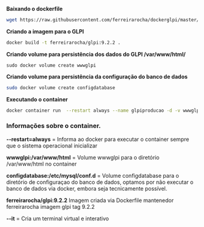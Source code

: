 **Baixando o dockerfile**

```bash
wget https://raw.githubusercontent.com/ferreirarocha/dockerglpi/master/Dockerfile
```



**Criando a imagem para o GLPI**

```bash
docker build -t ferreirarocha/glpi:9.2.2 .
```



**Criando volume para persistência dos dados do GLPI /var/www/html/**

```
sudo docker volume create wwwglpi
```

**Criando volume para persistência da configuração do banco de dados**

```bash
sudo docker volume create configdatabase
```



**Executando o container**

```bash
docker container run  --restart always --name glpiproducao -d -v wwwglpi:/var/www/html -v configdatabase:/etc/mysql/conf.d  -p 192.168.50.100:80:80 ferreirarocha/glpi:9.2.2
```



### **Informações sobre o container.**

 **--restart=always**  = Informa ao docker para executar o container sempre que o sistema operacional inicializar

**wwwglpi:/var/www/html** = Volume wwwglpi para o diretório /var/www/html no container

**configdatabase:/etc/mysql/conf.d** = Volume configdatabase para o diretório de configuraçao do banco de dados, optamos por não executar o banco de dados via docker, embora seja tecnicamente possível.

**ferreirarocha/glpi:9.2.2** Imagem criada via Dockerfile mantenedor ferreirarocha imagem glpi tag 9.2.2

**--it** = Cria um terminal virtual e interativo









## 